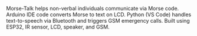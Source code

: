  Morse-Talk helps non-verbal individuals communicate via Morse code. Arduino IDE code converts Morse to text on LCD. Python (VS Code) handles text-to-speech via Bluetooth and triggers GSM emergency calls. Built using ESP32, IR sensor, LCD, speaker, and GSM.

